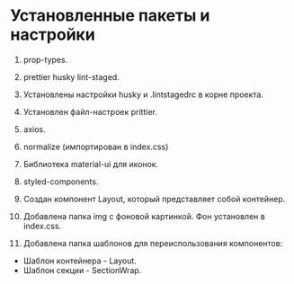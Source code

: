 # Установленные пакеты и настройки

1. prop-types.
2. prettier husky lint-staged.
3. Установлены настройки husky и .lintstagedrc в корне проекта.
4. Установлен файл-настроек prittier.
5. axios.
6. normalize (импортирован в index.css)
7. Библиотека material-ui для иконок.
8. styled-components.

9. Создан компонент Layout, который представляет собой контейнер.
10. Добавлена папка img с фоновой картинкой. Фон установлен в index.css.
11. Добавлена папка шаблонов для переиспользования компонентов:
   - Шаблон контейнера - Layout.
   - Шаблон секции - SectionWrap.
